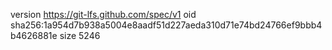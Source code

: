version https://git-lfs.github.com/spec/v1
oid sha256:1a954d7b938a5004e8aadf51d227aeda310d71e74bd24766ef9bbb4b4626881e
size 5246
